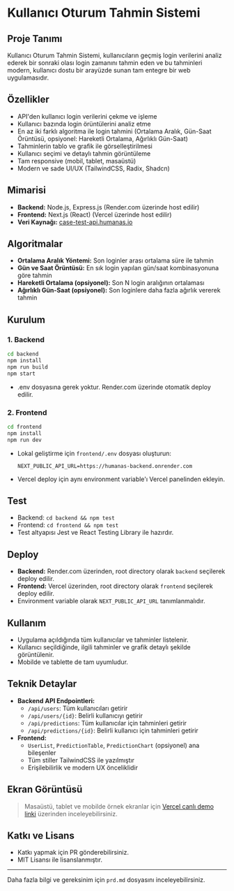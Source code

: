 # Kullanıcı Oturum Tahmin Sistemi

## Proje Tanımı
Kullanıcı Oturum Tahmin Sistemi, kullanıcıların geçmiş login verilerini analiz ederek bir sonraki olası login zamanını tahmin eden ve bu tahminleri modern, kullanıcı dostu bir arayüzde sunan tam entegre bir web uygulamasıdır.

## Özellikler
- API'den kullanıcı login verilerini çekme ve işleme
- Kullanıcı bazında login örüntülerini analiz etme
- En az iki farklı algoritma ile login tahmini (Ortalama Aralık, Gün-Saat Örüntüsü, opsiyonel: Hareketli Ortalama, Ağırlıklı Gün-Saat)
- Tahminlerin tablo ve grafik ile görselleştirilmesi
- Kullanıcı seçimi ve detaylı tahmin görüntüleme
- Tam responsive (mobil, tablet, masaüstü)
- Modern ve sade UI/UX (TailwindCSS, Radix, Shadcn)

## Mimarisi
- **Backend:** Node.js, Express.js (Render.com üzerinde host edilir)
- **Frontend:** Next.js (React) (Vercel üzerinde host edilir)
- **Veri Kaynağı:** [case-test-api.humanas.io](https://case-test-api.humanas.io)

## Algoritmalar
- **Ortalama Aralık Yöntemi:** Son loginler arası ortalama süre ile tahmin
- **Gün ve Saat Örüntüsü:** En sık login yapılan gün/saat kombinasyonuna göre tahmin
- **Hareketli Ortalama (opsiyonel):** Son N login aralığının ortalaması
- **Ağırlıklı Gün-Saat (opsiyonel):** Son loginlere daha fazla ağırlık vererek tahmin

## Kurulum
### 1. Backend
```bash
cd backend
npm install
npm run build
npm start
```
- .env dosyasına gerek yoktur. Render.com üzerinde otomatik deploy edilir.

### 2. Frontend
```bash
cd frontend
npm install
npm run dev
```
- Lokal geliştirme için `frontend/.env` dosyası oluşturun:
  ```
  NEXT_PUBLIC_API_URL=https://humanas-backend.onrender.com
  ```
- Vercel deploy için aynı environment variable'ı Vercel panelinden ekleyin.

## Test
- Backend: `cd backend && npm test`
- Frontend: `cd frontend && npm test`
- Test altyapısı Jest ve React Testing Library ile hazırdır.

## Deploy
- **Backend:** Render.com üzerinden, root directory olarak `backend` seçilerek deploy edilir.
- **Frontend:** Vercel üzerinden, root directory olarak `frontend` seçilerek deploy edilir.
- Environment variable olarak `NEXT_PUBLIC_API_URL` tanımlanmalıdır.

## Kullanım
- Uygulama açıldığında tüm kullanıcılar ve tahminler listelenir.
- Kullanıcı seçildiğinde, ilgili tahminler ve grafik detaylı şekilde görüntülenir.
- Mobilde ve tablette de tam uyumludur.

## Teknik Detaylar
- **Backend API Endpointleri:**
  - `/api/users`: Tüm kullanıcıları getirir
  - `/api/users/{id}`: Belirli kullanıcıyı getirir
  - `/api/predictions`: Tüm kullanıcılar için tahminleri getirir
  - `/api/predictions/{id}`: Belirli kullanıcı için tahminleri getirir
- **Frontend:**
  - `UserList`, `PredictionTable`, `PredictionChart` (opsiyonel) ana bileşenler
  - Tüm stiller TailwindCSS ile yazılmıştır
  - Erişilebilirlik ve modern UX önceliklidir

## Ekran Görüntüsü
> Masaüstü, tablet ve mobilde örnek ekranlar için [Vercel canlı demo linki](https://humanas.vercel.app) üzerinden inceleyebilirsiniz.

## Katkı ve Lisans
- Katkı yapmak için PR gönderebilirsiniz.
- MIT Lisansı ile lisanslanmıştır.

---
Daha fazla bilgi ve gereksinim için `prd.md` dosyasını inceleyebilirsiniz.
